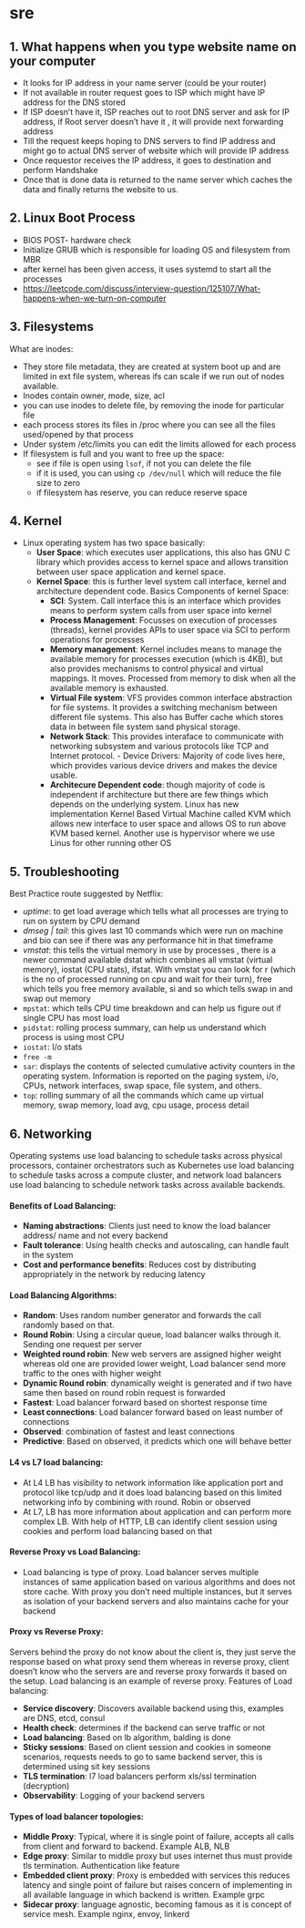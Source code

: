 # sre

## 1. What happens when you type website name on your computer
   
- It looks for IP address in your name server (could be your router)
- If not available in router request goes to ISP which might have IP address for the DNS stored
- If ISP doesn’t have it, ISP reaches out to root DNS server and ask for IP address, if Root server doesn’t have it , it will provide next forwarding address
- Till the request keeps hoping to DNS servers to find IP address and might go to actual DNS server of website which will provide IP address
- Once requestor receives the IP address, it goes to destination and perform Handshake
- Once that is done data is returned to the name server which caches the data and finally returns the website to us.

## 2. Linux Boot Process
- BIOS POST- hardware check
- Initialize GRUB which is responsible for loading OS and filesystem from MBR
- after kernel has been given access, it uses systemd to start all the processes
- https://leetcode.com/discuss/interview-question/125107/What-happens-when-we-turn-on-computer

## 3. Filesystems
What are inodes: 
- They store file metadata, they are created at system boot up and are limited in ext file system, whereas ifs can scale if we run out of nodes available.
- Inodes contain owner, mode, size, acl
- you can use inodes to delete file, by removing the inode for particular file
- each process stores its files in /proc where you can see all the files used/opened by that process
- Under system /etc/limits you can edit the limits allowed for each process
- If filesystem is full and you want to free up the space:  
    - see if file is open using `lsof`, if not you can delete the file
    - if it is used, you can using `cp /dev/null` which will reduce the file size to zero
    - if filesystem has reserve, you can reduce reserve space

## 4. Kernel
- Linux operating system has two space basically:  
  - **User Space**: which executes user applications,  this also has GNU C library which provides access to kernel space and allows transition between user space application and kernel space.
  - **Kernel Space**: this is further level system call interface, kernel and architecture dependent code. 
  Basics Components of kernel Space:
    - **SCI**: System. Call interface this is an interface which provides means to perform system calls from user space into kernel
    - **Process Management**: Focusses on execution of processes (threads), kernel provides APIs to user space via SCI to perform operations for processes
    - **Memory management**: Kernel includes means to manage the available memory for processes execution (which is 4KB), but also provides mechanisms to control physical and virtual mappings. It moves. Processed from memory to disk when all the available memory is exhausted. 
    - **Virtual File system**: VFS provides common interface abstraction for file systems. It provides a switching mechanism between different file systems. This also has Buffer cache which stores data in between file system sand physical storage.
    - **Network Stack**: This provides interaface to communicate with networking subsystem and various protocols like TCP and Internet protocol. - Device Drivers: Majority of code lives here, which provides various device drivers and makes the device usable.
    - **Architecure Dependent code**: though majority of code is independent if architecture but there are few things which depends on the underlying system. Linux has new implementation Kernel Based Virtual Machine called KVM which allows new interface to user space and allows OS to run above KVM based kernel. Another use is hypervisor where we use Linus for other running other OS 

## 5. Troubleshooting
Best Practice route suggested by Netflix:  
   - _uptime_: to get load average which tells what all processes are trying to run on system by CPU demand
   - _dmseg | tail_: this gives last 10 commands which were run on machine and bio can see if there was any performance hit in that timeframe
   - _vmstat_: this tells the virtual memory in use by processes , there is a newer command available dstat which combines all vmstat (virtual memory), iostat (CPU stats), ifstat. With vmstat you can look for r (which is the no of processed running on cpu and wait for their turn), free which tells you free memory available, si and so which tells swap in and swap out memory
   - `mpstat`: which tells CPU time breakdown and can help us figure out if single CPU has most load 
   - `pidstat`: rolling process summary, can help us understand which process is using most CPU    
   - `iostat`: I/o stats     
   - `free -m`    
   - `sar`: displays the contents of selected cumulative activity counters in the operating system. Information is reported on the paging system, i/o, CPUs, network interfaces, swap space, file system, and others.
   - `top`: rolling summary of all the commands which came up virtual memory, swap memory, load avg, cpu usage, process detail 

## 6. Networking
Operating systems use load balancing to schedule tasks across physical processors, container orchestrators such as Kubernetes use load balancing to schedule tasks across a compute cluster, and network load balancers use load balancing to schedule network tasks across available backends.

#### Benefits of Load Balancing:
- **Naming abstractions**: Clients just need to know the load balancer address/ name and not every backend
- **Fault tolerance**: Using health checks and autoscaling, can handle fault in the system
- **Cost and performance benefits**: Reduces cost by distributing appropriately in the network by reducing latency

#### Load Balancing Algorithms:
- **Random**: Uses random number generator and forwards the call randomly based on that.
- **Round Robin**: Using a circular queue, load balancer walks through it. Sending one request per server
- **Weighted round robin**: New web servers are assigned higher weight whereas old one are provided lower weight, Load balancer send more traffic to the ones with higher weight
- **Dynamic Round robin**: dynamically weight is generated and if two have same then based on round robin request is forwarded
- **Fastest**: Load balancer forward based on shortest response time
- **Least connections**: Load balancer forward based on least number of connections
- **Observed**: combination of fastest and least connections
- **Predictive**: Based on observed, it predicts which one will behave better

#### L4 vs L7 load balancing:
- At L4 LB has visibility to network information like application port and protocol like tcp/udp and it does load balancing based on this limited networking info by combining with round. Robin or observed
- At L7, LB has more information about application and can perform more complex LB. With help of HTTP, LB can identify client session using cookies and perform load balancing based on that

#### Reverse Proxy vs Load Balancing:
- Load balancing is type of proxy. Load balancer serves multiple instances of same application based on various algorithms and does not store cache. With proxy you don’t need multiple instances, but it serves as isolation of your backend servers and also maintains cache for your backend

#### Proxy vs Reverse Proxy:
Servers behind the proxy do not know about the client is, they just serve the response based on what proxy send them whereas in reverse proxy, client doesn’t know who the servers are and reverse proxy forwards it based on the setup. Load balancing is an example of reverse proxy.
Features of Load balancing:
- **Service discovery**: Discovers available backend using this, examples are DNS, etcd, consul
- **Health check**: determines if the backend can serve traffic or not
- **Load balancing**: Based on lb algorithm, balding is done
- **Sticky sessions**: Based on client session and cookies in someone scenarios, requests needs to go to same backend server, this is determined using sit key sessions
- **TLS termination**: l7 load balancers perform xls/ssl termination (decryption)
- **Observability**: Logging of your backend servers

#### Types of load balancer topologies: 
- **Middle Proxy**: Typical, where it is single point of failure, accepts all calls from client and forward to backend. Example ALB, NLB
- **Edge proxy**: Similar to middle proxy but uses internet thus must provide tls termination. Authentication like feature
- **Embedded client proxy**: Proxy is embedded with services this reduces latency and single point of failure but raises concern of implementing in all available language in which backend is written. Example grpc
- **Sidecar proxy**: language agnostic, becoming famous as it is concept of service mesh. Example nginx, envoy, linkerd
